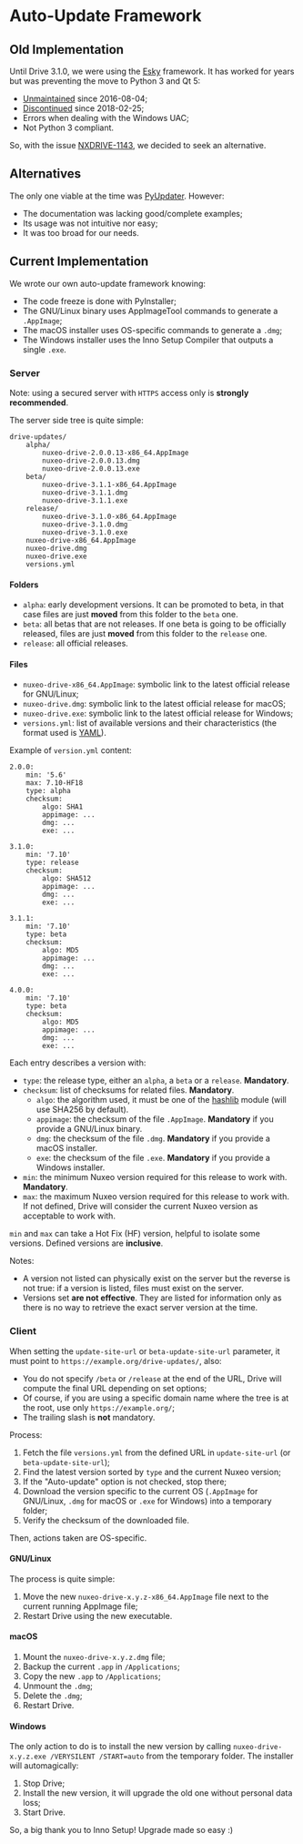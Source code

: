 # Auto-Update Framework

## Old Implementation

Until Drive 3.1.0, we were using the [Esky](https://pypi.org/project/esky/) framework. It has worked for years but was preventing the move to Python 3 and Qt 5:

- [Unmaintained](https://github.com/cloudmatrix/esky/commit/d0a107f6d672fd49a2aafe9581bbcdb73fbf9c6b) since 2016-08-04;
- [Discontinued](https://github.com/cloudmatrix/esky/commit/6fde3201f0335064931a6c7f7847fc5ad39001b4) since 2018-02-25;
- Errors when dealing with the Windows UAC;
- Not Python 3 compliant.

So, with the issue [NXDRIVE-1143](https://jira.nuxeo.com/browse/NXDRIVE-1143), we decided to seek an alternative.

## Alternatives

The only one viable at the time was [PyUpdater](http://www.pyupdater.org/). However:

- The documentation was lacking good/complete examples;
- Its usage was not intuitive nor easy;
- It was too broad for our needs.

## Current Implementation

We wrote our own auto-update framework knowing:

- The code freeze is done with PyInstaller;
- The GNU/Linux binary uses AppImageTool commands to generate a `.AppImage`;
- The macOS installer uses OS-specific commands to generate a `.dmg`;
- The Windows installer uses the Inno Setup Compiler that outputs a single `.exe`.

### Server

Note: using a secured server with `HTTPS` access only is **strongly recommended**.

The server side tree is quite simple:

    drive-updates/
        alpha/
            nuxeo-drive-2.0.0.13-x86_64.AppImage
            nuxeo-drive-2.0.0.13.dmg
            nuxeo-drive-2.0.0.13.exe
        beta/
            nuxeo-drive-3.1.1-x86_64.AppImage
            nuxeo-drive-3.1.1.dmg
            nuxeo-drive-3.1.1.exe
        release/
            nuxeo-drive-3.1.0-x86_64.AppImage
            nuxeo-drive-3.1.0.dmg
            nuxeo-drive-3.1.0.exe
        nuxeo-drive-x86_64.AppImage
        nuxeo-drive.dmg
        nuxeo-drive.exe
        versions.yml

#### Folders

- `alpha`: early development versions. It can be promoted to beta, in that case files are just **moved** from this folder to the `beta` one.
- `beta`: all betas that are not releases. If one beta is going to be officially released, files are just **moved** from this folder to the `release` one.
- `release`: all official releases.

#### Files

- `nuxeo-drive-x86_64.AppImage`: symbolic link to the latest official release for GNU/Linux;
- `nuxeo-drive.dmg`: symbolic link to the latest official release for macOS;
- `nuxeo-drive.exe`: symbolic link to the latest official release for Windows;
- `versions.yml`: list of available versions and their characteristics (the format used is [YAML](http://yaml.org/)).

Example of `version.yml` content:

    2.0.0:
        min: '5.6'
        max: 7.10-HF18
        type: alpha
        checksum:
            algo: SHA1
            appimage: ...
            dmg: ...
            exe: ...

    3.1.0:
        min: '7.10'
        type: release
        checksum:
            algo: SHA512
            appimage: ...
            dmg: ...
            exe: ...

    3.1.1:
        min: '7.10'
        type: beta
        checksum:
            algo: MD5
            appimage: ...
            dmg: ...
            exe: ...

    4.0.0:
        min: '7.10'
        type: beta
        checksum:
            algo: MD5
            appimage: ...
            dmg: ...
            exe: ...

Each entry describes a version with:

- `type`: the release type, either an `alpha`, a `beta` or a `release`. **Mandatory**.
- `checksum`: list of checksums for related files. **Mandatory**.
  - `algo`: the algorithm used, it must be one of the [hashlib](https://docs.python.org/2/library/hashlib.html) module (will use SHA256 by default).
  - `appimage`: the checksum of the file `.AppImage`. **Mandatory** if you provide a GNU/Linux binary.
  - `dmg`: the checksum of the file `.dmg`. **Mandatory** if you provide a macOS installer.
  - `exe`: the checksum of the file `.exe`. **Mandatory** if you provide a Windows installer.
- `min`: the minimum Nuxeo version required for this release to work with. **Mandatory**.
- `max`: the maximum Nuxeo version required for this release to work with. If not defined, Drive will consider the current Nuxeo version as acceptable to work with.

`min` and `max` can take a Hot Fix (HF) version, helpful to isolate some versions. Defined versions are **inclusive**.

Notes:

- A version not listed can physically exist on the server but the reverse is not true: if a version is listed, files must exist on the server.
- Versions set **are not effective**. They are listed for information only as there is no way to retrieve the exact server version at the time.

### Client

When setting the `update-site-url` or `beta-update-site-url` parameter, it must point to `https://example.org/drive-updates/`, also:

- You do not specify `/beta` or `/release` at the end of the URL, Drive will compute the final URL depending on set options;
- Of course, if you are using a specific domain name where the tree is at the root, use only `https://example.org/`;
- The trailing slash is **not** mandatory.

Process:

1. Fetch the file `versions.yml` from the defined URL in `update-site-url` (or `beta-update-site-url`);
2. Find the latest version sorted by `type` and the current Nuxeo version;
3. If the "Auto-update" option is not checked, stop there;
4. Download the version specific to the current OS (`.AppImage` for GNU/Linux, `.dmg` for macOS or `.exe` for Windows) into a temporary folder;
5. Verify the checksum of the downloaded file.

Then, actions taken are OS-specific.

#### GNU/Linux

The process is quite simple:

1. Move the new `nuxeo-drive-x.y.z-x86_64.AppImage` file next to the current running AppImage file;
2. Restart Drive using the new executable.

#### macOS

1. Mount the `nuxeo-drive-x.y.z.dmg` file;
2. Backup the current `.app` in `/Applications`;
3. Copy the new `.app` to `/Applications`;
4. Unmount the `.dmg`;
5. Delete the `.dmg`;
6. Restart Drive.

#### Windows

The only action to do is to install the new version by calling `nuxeo-drive-x.y.z.exe /VERYSILENT /START=auto` from the temporary folder.
The installer will automagically:

1. Stop Drive;
2. Install the new version, it will upgrade the old one without personal data loss;
3. Start Drive.

So, a big thank you to Inno Setup! Upgrade made so easy :)
